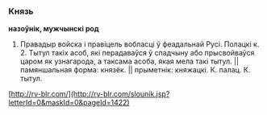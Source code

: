 ### Князь
**назоўнік, мужчынскі род**

1. Правадыр войска і правіцель вобласці ў феадальнай Русі. Полацкі к. 2. Тытул такіх асоб, які перадаваўся ў спадчыну або прысвойваўся царом як узнагарода, а таксама асоба, якая мела такі тытул. || памяншальная форма: князёк. || прыметнік: княжацкі. К. палац. К. тытул.

<a rel="author">[http://rv-blr.com/](http://rv-blr.com/slounik.jsp?letterId=0&maskId=0&pageId=1422)</a>
